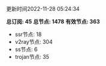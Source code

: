 更新时间2022-11-28 05:24:34

**总订阅: 45**
**总节点: 1478**
**有效节点: 363**
- ssr节点: 18
- v2ray节点: 304
- ss节点: 6
- trojan节点: 35
